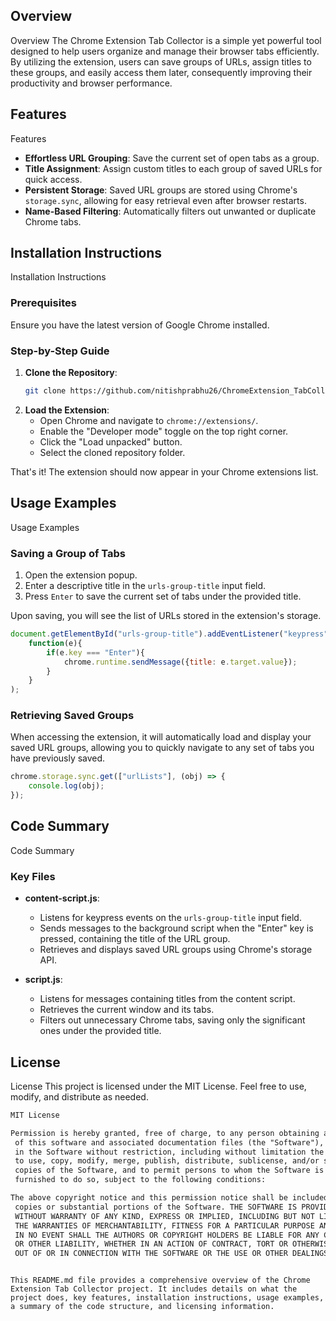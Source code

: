 ## Overview

Overview
The Chrome Extension Tab Collector is a simple yet powerful tool designed to help users organize and manage their browser tabs efficiently. By utilizing the extension, users can save groups of URLs, assign titles to these groups, and easily access them later, consequently improving their productivity and browser performance.

##
## Features

Features
- **Effortless URL Grouping**: Save the current set of open tabs as a group.
- **Title Assignment**: Assign custom titles to each group of saved URLs for quick access.
- **Persistent Storage**: Saved URL groups are stored using Chrome's `storage.sync`, allowing for easy retrieval even after browser restarts.
- **Name-Based Filtering**: Automatically filters out unwanted or duplicate Chrome tabs.

##
## Installation Instructions

Installation Instructions

### Prerequisites
Ensure you have the latest version of Google Chrome installed.

### Step-by-Step Guide
1. **Clone the Repository**:
    ```bash
    git clone https://github.com/nitishprabhu26/ChromeExtension_TabCollector.git
    ```
2. **Load the Extension**:
    - Open Chrome and navigate to `chrome://extensions/`.
    - Enable the "Developer mode" toggle on the top right corner.
    - Click the "Load unpacked" button.
    - Select the cloned repository folder.

That's it! The extension should now appear in your Chrome extensions list.

##
## Usage Examples

Usage Examples
### Saving a Group of Tabs
1. Open the extension popup.
2. Enter a descriptive title in the `urls-group-title` input field.
3. Press `Enter` to save the current set of tabs under the provided title.

Upon saving, you will see the list of URLs stored in the extension's storage.

```javascript
document.getElementById("urls-group-title").addEventListener("keypress",
    function(e){
        if(e.key === "Enter"){
            chrome.runtime.sendMessage({title: e.target.value});
        }
    }
);
```

### Retrieving Saved Groups
When accessing the extension, it will automatically load and display your saved URL groups, allowing you to quickly navigate to any set of tabs you have previously saved.

```javascript
chrome.storage.sync.get(["urlLists"], (obj) => {
    console.log(obj);
});
```

##
## Code Summary

Code Summary

### Key Files
- **content-script.js**:
  - Listens for keypress events on the `urls-group-title` input field.
  - Sends messages to the background script when the "Enter" key is pressed, containing the title of the URL group.
  - Retrieves and displays saved URL groups using Chrome's storage API.
  
- **script.js**:
  - Listens for messages containing titles from the content script.
  - Retrieves the current window and its tabs.
  - Filters out unnecessary Chrome tabs, saving only the significant ones under the provided title.

##
## License

License
This project is licensed under the MIT License. Feel free to use, modify, and distribute as needed.

```markdown
MIT License

Permission is hereby granted, free of charge, to any person obtaining a copy
 of this software and associated documentation files (the "Software"), to deal
 in the Software without restriction, including without limitation the rights
 to use, copy, modify, merge, publish, distribute, sublicense, and/or sell
 copies of the Software, and to permit persons to whom the Software is
 furnished to do so, subject to the following conditions:

The above copyright notice and this permission notice shall be included in all
 copies or substantial portions of the Software. THE SOFTWARE IS PROVIDED "AS IS",
 WITHOUT WARRANTY OF ANY KIND, EXPRESS OR IMPLIED, INCLUDING BUT NOT LIMITED TO
 THE WARRANTIES OF MERCHANTABILITY, FITNESS FOR A PARTICULAR PURPOSE AND NONINFRINGEMENT.
 IN NO EVENT SHALL THE AUTHORS OR COPYRIGHT HOLDERS BE LIABLE FOR ANY CLAIM, DAMAGES
 OR OTHER LIABILITY, WHETHER IN AN ACTION OF CONTRACT, TORT OR OTHERWISE, ARISING FROM,
 OUT OF OR IN CONNECTION WITH THE SOFTWARE OR THE USE OR OTHER DEALINGS IN THE SOFTWARE.
```
```

This README.md file provides a comprehensive overview of the Chrome Extension Tab Collector project. It includes details on what the project does, key features, installation instructions, usage examples, a summary of the code structure, and licensing information.